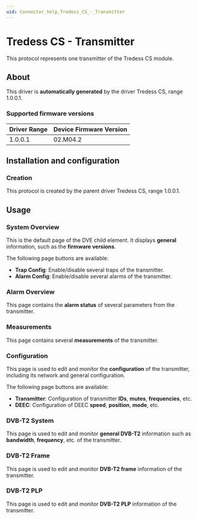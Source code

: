 ```yaml
---
uid: Connector_help_Tredess_CS_-_Transmitter
---
```


# Tredess CS - Transmitter

This protocol represents one transmitter of the Tredess CS module.

## About

This driver is **automatically generated** by the driver Tredess CS, range 1.0.0.1.

### Supported firmware versions

| **Driver Range** | **Device Firmware Version** |
|------------------|-----------------------------|
| 1.0.0.1          | 02.M04.2                    |

## Installation and configuration

### Creation

This protocol is created by the parent driver Tredess CS, range 1.0.0.1.

## Usage

### System Overview

This is the default page of the DVE child element. It displays **general** information, such as the **firmware versions**.

The following page buttons are available:

- **Trap Config**: Enable/disable several traps of the transmitter.
- **Alarm Config**: Enable/disable several alarms of the transmitter.

### Alarm Overview

This page contains the **alarm status** of several parameters from the transmitter.

### Measurements

This page contains several **measurements** of the transmitter.

### Configuration

This page is used to edit and monitor the **configuration** of the transmitter, including its network and general configuration.

The following page buttons are available:

- **Transmitter**: Configuration of transmitter **IDs**, **mutes**, **frequencies**, etc.
- **DEEC**: Configuration of DEEC **speed**, **position**, **mode**, etc.

### DVB-T2 System

This page is used to edit and monitor **general DVB-T2** information such as **bandwidth**, **frequency**, etc. of the transmitter.

### DVB-T2 Frame

This page is used to edit and monitor **DVB-T2 frame** information of the transmitter.

### DVB-T2 PLP

This page is used to edit and monitor **DVB-T2 PLP** information of the transmitter.
